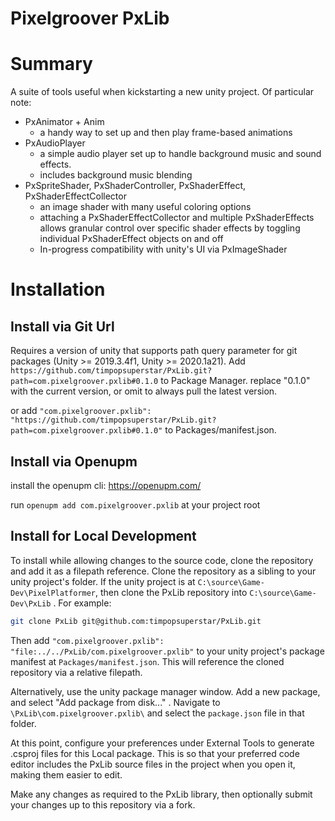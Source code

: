 # Pixelgroover PxLib 

# Summary

A suite of tools useful when kickstarting a new unity project. Of particular note:

- PxAnimator + Anim
	- a handy way to set up and then play frame-based animations
- PxAudioPlayer
	- a simple audio player set up to handle background music and sound effects.
	- includes background music blending
- PxSpriteShader, PxShaderController, PxShaderEffect, PxShaderEffectCollector
	- an image shader with many useful coloring options
	- attaching a PxShaderEffectCollector and multiple PxShaderEffects allows granular control over specific shader effects by toggling individual PxShaderEffect objects on and off
	- In-progress compatibility with unity's UI via PxImageShader



# Installation


## Install via Git Url
Requires a version of unity that supports path query parameter for git packages (Unity >= 2019.3.4f1, Unity >= 2020.1a21).
Add `https://github.com/timpopsuperstar/PxLib.git?path=com.pixelgroover.pxlib#0.1.0` to Package Manager. replace "0.1.0" with the
current version, or omit to always pull the latest version.

or add `"com.pixelgroover.pxlib": "https://github.com/timpopsuperstar/PxLib.git?path=com.pixelgroover.pxlib#0.1.0"` to Packages/manifest.json.


## Install via Openupm

install the openupm cli: https://openupm.com/

run `openupm add com.pixelgroover.pxlib` at your project root


## Install for Local Development

To install while allowing changes to the source code, clone the repository and add it as a filepath reference.
Clone the repository as a sibling to your unity project's folder. If the unity project is at `C:\source\Game-Dev\PixelPlatformer`, then clone the PxLib repository into `C:\source\Game-Dev\PxLib` . For example:

```sh
git clone PxLib git@github.com:timpopsuperstar/PxLib.git
```

Then add `"com.pixelgroover.pxlib": "file:../../PxLib/com.pixelgroover.pxlib"` to your unity project's package manifest at `Packages/manifest.json`.
This will reference the cloned repository via a relative filepath.

Alternatively, use the unity package manager window. Add a new package, and select "Add package from disk..." . Navigate to `\PxLib\com.pixelgroover.pxlib\` and select the `package.json` file in that folder.

At this point, configure your preferences under External Tools to generate .csproj files for this Local package. This is so that your preferred code editor includes the PxLib source files in the project when you open it, making them easier to edit.

Make any changes as required to the PxLib library, then optionally submit your changes up to this repository via a fork.
